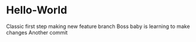 # Hello-World
Classic first step
making new feature branch
Boss baby is learning to make changes
Another commit
